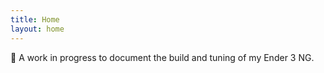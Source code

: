 ```yaml
---
title: Home
layout: home
---
```



:construction: A work in progress to document the build and tuning of my Ender 3 NG.
